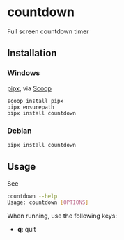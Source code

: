 # countdown
Full screen countdown timer



## Installation

### Windows

[pipx](https://pipx.pypa.io/stable/), via [Scoop](https://scoop.sh/)

```
scoop install pipx
pipx ensurepath
pipx install countdown
```

### Debian

```bash
pipx install countdown
```

## Usage

See 

```bash
countdown --help
Usage: countdown [OPTIONS] 


```

When running, use the following keys:
- **q**: quit


